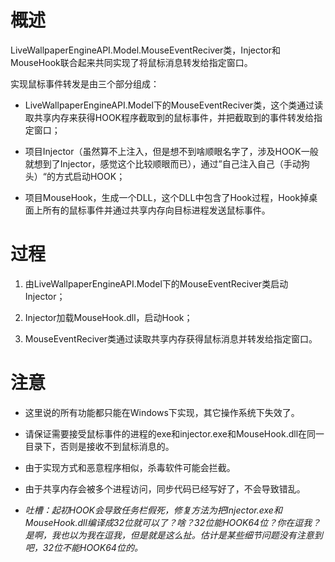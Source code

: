 # 概述

LiveWallpaperEngineAPI.Model.MouseEventReciver类，Injector和MouseHook联合起来共同实现了将鼠标消息转发给指定窗口。

实现鼠标事件转发是由三个部分组成：
+ LiveWallpaperEngineAPI.Model下的MouseEventReciver类，这个类通过读取共享内存来获得HOOK程序截取到的鼠标事件，并把截取到的事件转发给指定窗口；

+ 项目Injector（虽然算不上注入，但是想不到啥顺眼名字了，涉及HOOK一般就想到了Injector，感觉这个比较顺眼而已），通过”自己注入自己（手动狗头）“的方式启动HOOK；

+ 项目MouseHook，生成一个DLL，这个DLL中包含了Hook过程，Hook掉桌面上所有的鼠标事件并通过共享内存向目标进程发送鼠标事件。

# 过程

1. 由LiveWallpaperEngineAPI.Model下的MouseEventReciver类启动Injector；

2. Injector加载MouseHook.dll，启动Hook；

3. MouseEventReciver类通过读取共享内存获得鼠标消息并转发给指定窗口。

# 注意

+ 这里说的所有功能都只能在Windows下实现，其它操作系统下失效了。

+ 请保证需要接受鼠标事件的进程的exe和injector.exe和MouseHook.dll在同一目录下，否则是接收不到鼠标消息的。

+ 由于实现方式和恶意程序相似，杀毒软件可能会拦截。

+ 由于共享内存会被多个进程访问，同步代码已经写好了，不会导致错乱。

+ *吐槽：起初HOOK会导致任务栏假死，修复方法为把Injector.exe和MouseHook.dll编译成32位就可以了？啥？32位能HOOK64位？你在逗我？是啊，我也以为我在逗我，但是就是这么扯。估计是某些细节问题没有注意到吧，32位不能HOOK64位的。*
